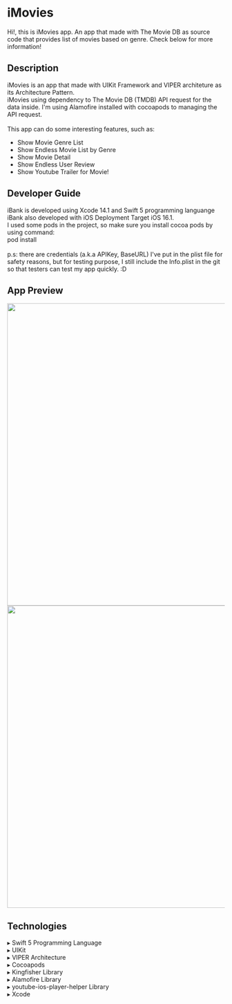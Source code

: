 # iMovies
Hi!, this is iMovies app. An app that made with The Movie DB as source code that provides list of movies based on genre. Check below for more information! 

## Description
iMovies is an app that made with UIKit Framework and VIPER architeture as its Architecture Pattern. 
<br>iMovies using dependency to The Movie DB (TMDB) API request for the data inside. I'm using Alamofire installed with cocoapods to managing the API request.
<br><br>
This app can do some interesting features, such as:
- Show Movie Genre List
- Show Endless Movie List by Genre
- Show Movie Detail 
- Show Endless User Review
- Show Youtube Trailer for Movie!

## Developer Guide
iBank is developed using Xcode 14.1 and Swift 5 programming languange <br>
iBank also developed with iOS Deployment Target iOS 16.1.<br>
I used some pods in the project, so make sure you install cocoa pods by using command: 
<br> pod install
<br><br>p.s: there are credentials (a.k.a APIKey, BaseURL) I've put in the plist file for safety reasons, but for testing purpose, I still include the Info.plist in the git so that testers can test my app quickly. :D


## App Preview
<img src="https://user-images.githubusercontent.com/56470763/212681036-82ffc2d8-7a58-4738-be2b-ae2fac271232.png" style="height:700px;">  <img src="https://user-images.githubusercontent.com/56470763/212681258-30f861d7-9516-4975-baab-0b91d39ab6b4.png" style="height:700px;">

## Technologies
▸ Swift 5 Programming Language<br>
▸ UIKit <br>
▸ VIPER Architecture<br>
▸ Cocoapods<br>
▸ Kingfisher Library<br>
▸ Alamofire Library<br>
▸ youtube-ios-player-helper Library<br>
▸ Xcode<br>

